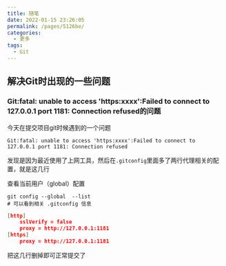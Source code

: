 ```yaml
---
title: 随笔
date: 2022-01-15 23:26:05
permalink: /pages/5126be/
categories:
  - 更多
tags:
  - Git
---
```


## 解决Git时出现的一些问题

### Git:fatal: unable to access 'https:xxxx':Failed to connect to 127.0.0.1 port 1181: Connection refused的问题

今天在提交项目git时候遇到的一个问题

```shell
Git:fatal: unable to access 'https:xxxx':Failed to connect to 127.0.0.1 port 1181: Connection refused
```

发现是因为最近使用了上网工具，然后在`.gitconfig`里面多了两行代理相关的配置，就是这几行

查看当前用户（global）配置

```shell
git config --global  --list
# 可以看到相关 .gitconfig 信息
```

```json
[http]
	sslVerify = false
	proxy = http://127.0.0.1:1181
[https]
	proxy = http://127.0.0.1:1181
```
把这几行删掉即可正常提交了

